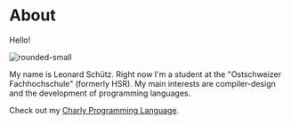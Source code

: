 # About

Hello!

![rounded-small](%%PATH%%/selfie.jpg)

My name is Leonard Schütz.
Right now I'm a student at the "Ostschweizer Fachhochschule" (formerly HSR).
My main interests are compiler-design and the development of programming languages.

Check out my [Charly Programming Language](https://github.com/KCreate/charly-vm).
